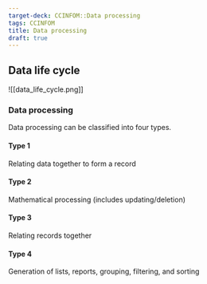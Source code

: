 ```yaml
---
target-deck: CCINFOM::Data processing
tags: CCINFOM
title: Data processing
draft: true
---
```


## Data life cycle

![[data_life_cycle.png]]

<!--ID: 1726155954459-->

### Data processing

Data processing can be classified into four types.

<!--ID: 1726155954463-->

#### Type 1

Relating data together to form a record

<!--ID: 1726155954466-->

#### Type 2

Mathematical processing (includes updating/deletion)

<!--ID: 1726155954469-->

#### Type 3

Relating records together

<!--ID: 1726155954473-->

#### Type 4

Generation of lists, reports, grouping, filtering, and sorting

<!--ID: 1726155954477-->
